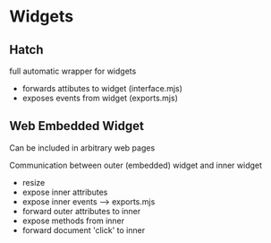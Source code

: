 Widgets
=======


## Hatch

full automatic wrapper for widgets
- forwards attibutes to widget (interface.mjs)
- exposes events from widget (exports.mjs)

## Web Embedded Widget

Can be included in arbitrary web pages

Communication between outer (embedded) widget and inner widget 
- resize
- expose inner attributes
- expose inner events
    --> exports.mjs
- forward outer attributes to inner
- expose methods from inner 
- forward document 'click' to inner 
